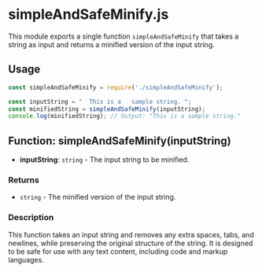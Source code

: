 # simpleAndSafeMinify.js

This module exports a single function `simpleAndSafeMinify` that takes a string as input and returns a minified version of the input string.

## Usage

```javascript
const simpleAndSafeMinify = require('./simpleAndSafeMinify');

const inputString = "  This is a   sample string. ";
const minifiedString = simpleAndSafeMinify(inputString);
console.log(minifiedString); // Output: "This is a sample string." 
```

## Function: simpleAndSafeMinify(inputString)

- **inputString**: `string` - The input string to be minified.  

### Returns

- `string` - The minified version of the input string.

### Description

This function takes an input string and removes any extra spaces, tabs, and newlines, while preserving the original structure of the string. It is designed to be safe for use with any text content, including code and markup languages.